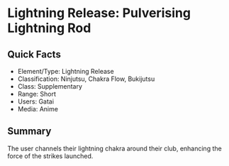 # Lightning Release: Pulverising Lightning Rod

## Quick Facts
- Element/Type: Lightning Release
- Classification: Ninjutsu, Chakra Flow, Bukijutsu
- Class: Supplementary
- Range: Short
- Users: Gatai
- Media: Anime

## Summary
The user channels their lightning chakra around their club, enhancing the force of the strikes launched.
